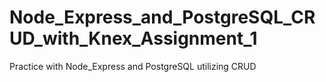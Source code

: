# Node_Express_and_PostgreSQL_CRUD_with_Knex_Assignment_1
Practice with Node_Express and PostgreSQL utilizing CRUD
